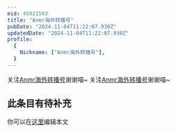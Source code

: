 ```yaml
---
mid: 45921503
title: "Anmr海外转播号"
pubDate: "2024-11-04T11:22:07.930Z"
updatedDate: "2024-11-04T11:22:07.930Z"
profile:
  {
    Nickname: ["Anmr海外转播号"],
  }
---
```


关注[Anmr海外转播号](https://space.bilibili.com/45921503)谢谢喵~ 关注[Anmr海外转播号](https://space.bilibili.com/45921503)谢谢喵~

## 此条目有待补充
你可以在[这里](https://github.com/Yuhanawa/VTuber.ICU-Content/edit/master/v/Anmr海外转播号/index.md)编辑本文
